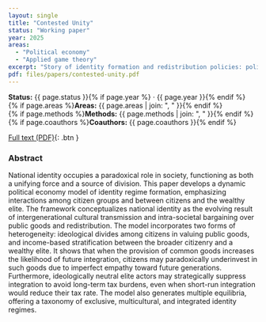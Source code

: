 ```yaml
---
layout: single
title: "Contested Unity"
status: "Working paper"
year: 2025
areas:
  - "Political economy"
  - "Applied game theory"
excerpt: "Story of identity formation and redistribution policies: policy under the elite influence."
pdf: files/papers/contested-unity.pdf
---
```


**Status:** {{ page.status }}{% if page.year %} · {{ page.year }}{% endif %}  
{% if page.areas %}**Areas:** {{ page.areas | join: ", " }}{% endif %}  
{% if page.methods %}**Methods:** {{ page.methods | join: ", " }}{% endif %}  
{% if page.coauthors %}**Coauthors:** {{ page.coauthors }}{% endif %}

[Full text (PDF)](/files/papers/contested_unity.pdf){: .btn }

### Abstract
National identity occupies a paradoxical role in society, functioning as both a unifying force and a source of division. This paper develops a dynamic political economy model of identity regime formation, emphasizing interactions among citizen groups and between citizens and the wealthy elite. The framework conceptualizes national identity as the evolving result of intergenerational cultural transmission and intra-societal bargaining over public goods and redistribution. The model incorporates two forms of heterogeneity: ideological divides among citizens in valuing public goods, and income-based stratification between the broader citizenry and a wealthy elite. It shows that when the provision of common goods increases the likelihood of future integration, citizens may paradoxically underinvest in such goods due to imperfect empathy toward future generations. Furthermore, ideologically neutral elite actors may strategically suppress integration to avoid long-term tax burdens, even when short-run integration would reduce their tax rate. The model also generates multiple equilibria, offering a taxonomy of exclusive, multicultural, and integrated identity regimes.
